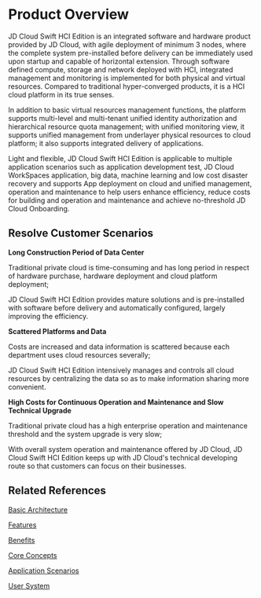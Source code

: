 # Product Overview

JD Cloud Swift HCI Edition is an integrated software and hardware product provided by JD Cloud, with agile deployment of minimum 3 nodes, where the complete system pre-installed before delivery can be immediately used upon startup and capable of horizontal extension. Through software defined compute, storage and network deployed with HCI, integrated management and monitoring is implemented for both physical and virtual resources. Compared to traditional hyper-converged products, it is a HCI cloud platform in its true senses.

In addition to basic virtual resources management functions, the platform supports multi-level and multi-tenant unified identity authorization and hierarchical resource quota management; with unified monitoring view, it supports unified management from underlayer physical resources to cloud platform; it also supports integrated delivery of applications.

Light and flexible, JD Cloud Swift HCI Edition is applicable to multiple application scenarios such as application development test, JD Cloud WorkSpaces application, big data, machine learning and low cost disaster recovery and supports App deployment on cloud and unified management, operation and maintenance to help users enhance efficiency, reduce costs for building and operation and maintenance and achieve no-threshold JD Cloud Onboarding.



## Resolve Customer Scenarios

**Long Construction Period of Data Center** 

Traditional private cloud is time-consuming and has long period in respect of hardware purchase, hardware deployment and cloud platform deployment;

JD Cloud Swift HCI Edition provides mature solutions and is pre-installed with software before delivery and automatically configured, largely improving the efficiency.

**Scattered Platforms and Data**

Costs are increased and data information is scattered because each department uses cloud resources severally;

JD Cloud Swift HCI Edition intensively manages and controls all cloud resources by centralizing the data so as to make information sharing more convenient.

**High Costs for Continuous Operation and Maintenance and Slow Technical Upgrade**

Traditional private cloud has a high enterprise operation and maintenance threshold and the system upgrade is very slow;

With overall system operation and maintenance offered by JD Cloud, JD Cloud Swift HCI Edition keeps up with JD Cloud's technical developing route so that customers can focus on their businesses.



## Related References

[Basic Architecture](Basic-Infrastructure.md)

[Features](Features.md)

[Benefits](Benefits.md)

[Core Concepts](Core-Concepts.md)

[Application Scenarios](Application-Scenarios.md)

[User System](../Getting-Started/User-System.md)

